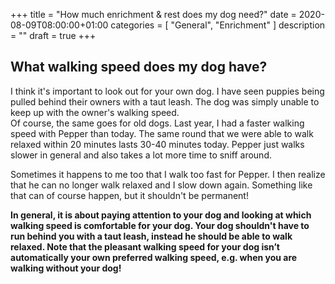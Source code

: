 +++
title =  "How much enrichment & rest does my dog need?"
date = 2020-08-09T08:00:00+01:00
categories = [
    "General",
    "Enrichment"
]
description = ""
draft = true
+++

## What walking speed does my dog have?
I think it's important to look out for your own dog. I have seen puppies being pulled behind their owners with a taut leash. The dog was simply unable to keep up with the owner's walking speed.  
Of course, the same goes for old dogs. Last year, I had a faster walking speed with Pepper than today. The same round that we were able to walk relaxed within 20 minutes lasts 30-40 minutes today. Pepper just walks slower in general and also takes a lot more time to sniff around.  

Sometimes it happens to me too that I walk too fast for Pepper. I then realize that he can no longer walk relaxed and I slow down again. Something like that can of course happen, but it shouldn't be permanent!  

**In general, it is about paying attention to your dog and looking at which walking speed is comfortable for your dog. Your dog shouldn't have to run behind you with a taut leash, instead he should be able to walk relaxed. Note that the pleasant walking speed for your dog isn’t automatically your own preferred walking speed, e.g. when you are walking without your dog!**

